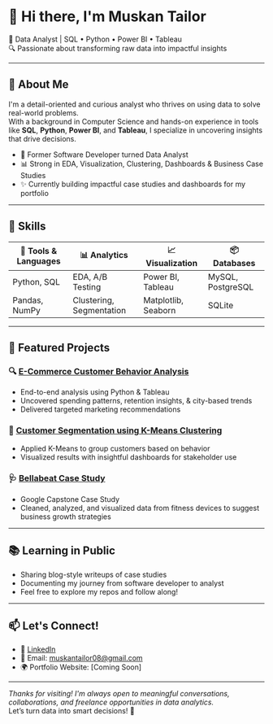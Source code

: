 # 👋 Hi there, I'm Muskan Tailor
🎯 Data Analyst | SQL • Python • Power BI • Tableau  
🔍 Passionate about transforming raw data into impactful insights  

---

## 🧠 About Me
I'm a detail-oriented and curious analyst who thrives on using data to solve real-world problems.  
With a background in Computer Science and hands-on experience in tools like **SQL**, **Python**, **Power BI**, and **Tableau**, I specialize in uncovering insights that drive decisions.

- 💼 Former Software Developer turned Data Analyst  
- 📊 Strong in EDA, Visualization, Clustering, Dashboards & Business Case Studies  
- ✨ Currently building impactful case studies and dashboards for my portfolio

---

## 💼 Skills
| 🧰 Tools & Languages | 📊 Analytics | 📈 Visualization | 📦 Databases |
|----------------------|----------------|-------------------|-----------------|
| Python, SQL          | EDA, A/B Testing | Power BI, Tableau | MySQL, PostgreSQL |
| Pandas, NumPy        | Clustering, Segmentation | Matplotlib, Seaborn | SQLite |

---

## 📁 Featured Projects

### 🔍 [E-Commerce Customer Behavior Analysis](https://github.com/Muskan08-bit/Python-EDA-Projects/tree/main/E-Commerce%20Customer%20Behavior%20Analysis)
- End-to-end analysis using Python & Tableau
- Uncovered spending patterns, retention insights, & city-based trends  
- Delivered targeted marketing recommendations

### 🧠 [Customer Segmentation using K-Means Clustering](https://github.com/Muskan08-bit/Python-EDA-Projects/tree/main/Customer%20Segmentation%20Clustering)
- Applied K-Means to group customers based on behavior  
- Visualized results with insightful dashboards for stakeholder use

### 🩺 [Bellabeat Case Study](https://github.com/Muskan08-bit/Python-EDA-Projects/tree/main/Bellabeat-Case-Study)
- Google Capstone Case Study  
- Cleaned, analyzed, and visualized data from fitness devices to suggest business growth strategies

---

## 📚 Learning in Public
- Sharing blog-style writeups of case studies  
- Documenting my journey from software developer to analyst  
- Feel free to explore my repos and follow along!

---

## 📫 Let's Connect!
- 💼 [LinkedIn](https://www.linkedin.com/in/muskan-tailor-2835b8222/)
- 📧 Email: muskantailor08@gmail.com  
- 🌍 Portfolio Website: [Coming Soon]

---
_Thanks for visiting! I'm always open to meaningful conversations, collaborations, and freelance opportunities in data analytics._  
Let’s turn data into smart decisions! 🚀
